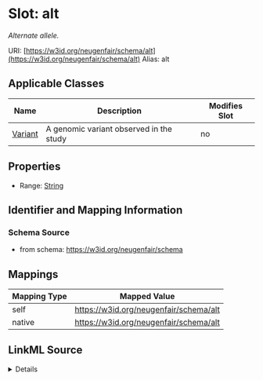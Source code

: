 

# Slot: alt 


_Alternate allele._





URI: [https://w3id.org/neugenfair/schema/alt](https://w3id.org/neugenfair/schema/alt)
Alias: alt

<!-- no inheritance hierarchy -->





## Applicable Classes

| Name | Description | Modifies Slot |
| --- | --- | --- |
| [Variant](Variant.md) | A genomic variant observed in the study |  no  |






## Properties

* Range: [String](String.md)




## Identifier and Mapping Information






### Schema Source


* from schema: https://w3id.org/neugenfair/schema




## Mappings

| Mapping Type | Mapped Value |
| ---  | ---  |
| self | https://w3id.org/neugenfair/schema/alt |
| native | https://w3id.org/neugenfair/schema/alt |




## LinkML Source

<details>
```yaml
name: alt
description: Alternate allele.
from_schema: https://w3id.org/neugenfair/schema
rank: 1000
alias: alt
owner: Variant
domain_of:
- Variant
range: string

```
</details>
